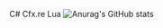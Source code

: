 C# Cfx.re Lua
![Anurag's GitHub stats](https://github-readme-stats.vercel.app/api?ledepede1=anuraghazra&hide=contribs,prs)


